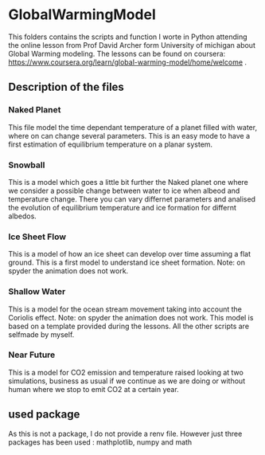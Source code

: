# GlobalWarmingModel

This folders contains the scripts and function I worte in Python attending the online lesson from Prof David Archer form University of michigan about Global Warming modeling. The lessons can be found on coursera: https://www.coursera.org/learn/global-warming-model/home/welcome .

## Description of the files 

### Naked Planet

This file model the time dependant temperature of a planet filled with water, where on can change several parameters. This is an easy mode to have a first estimation of equilibrium temperature on a planar system. 

### Snowball

This is a model which goes a little bit further the Naked planet one where we consider a possible change between water to ice when albeod and temperature change. There you can vary differnet parameters and analised the evolution of equilibrium temperature and ice formation for differnt albedos.

### Ice Sheet Flow

This is a model of how an ice sheet can develop over time assuming a flat ground. This is a first model to understand ice sheet formation. Note: on spyder the animation does not work.

### Shallow Water 

This is a model for the ocean stream movement taking into account the Coriolis effect. Note: on spyder the animation does not work. This model is based on a template provided during the lessons. All the other scripts are selfmade by myself.

### Near Future 

This is a model for CO2 emission and temperature raised looking at two simulations, business as usual if we continue as we are doing or without human where we stop to emit CO2 at a certain year. 

## used package 

As this is not a package, I do not provide a renv file. However just three packages has been used : mathplotlib, numpy and math
